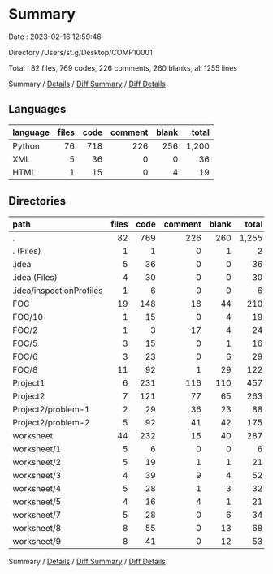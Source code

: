 # Summary

Date : 2023-02-16 12:59:46

Directory /Users/st.g/Desktop/COMP10001

Total : 82 files,  769 codes, 226 comments, 260 blanks, all 1255 lines

Summary / [Details](details.md) / [Diff Summary](diff.md) / [Diff Details](diff-details.md)

## Languages
| language | files | code | comment | blank | total |
| :--- | ---: | ---: | ---: | ---: | ---: |
| Python | 76 | 718 | 226 | 256 | 1,200 |
| XML | 5 | 36 | 0 | 0 | 36 |
| HTML | 1 | 15 | 0 | 4 | 19 |

## Directories
| path | files | code | comment | blank | total |
| :--- | ---: | ---: | ---: | ---: | ---: |
| . | 82 | 769 | 226 | 260 | 1,255 |
| . (Files) | 1 | 1 | 0 | 1 | 2 |
| .idea | 5 | 36 | 0 | 0 | 36 |
| .idea (Files) | 4 | 30 | 0 | 0 | 30 |
| .idea/inspectionProfiles | 1 | 6 | 0 | 0 | 6 |
| FOC | 19 | 148 | 18 | 44 | 210 |
| FOC/10 | 1 | 15 | 0 | 4 | 19 |
| FOC/2 | 1 | 3 | 17 | 4 | 24 |
| FOC/5 | 3 | 15 | 0 | 1 | 16 |
| FOC/6 | 3 | 23 | 0 | 6 | 29 |
| FOC/8 | 11 | 92 | 1 | 29 | 122 |
| Project1 | 6 | 231 | 116 | 110 | 457 |
| Project2 | 7 | 121 | 77 | 65 | 263 |
| Project2/problem-1 | 2 | 29 | 36 | 23 | 88 |
| Project2/problem-2 | 5 | 92 | 41 | 42 | 175 |
| worksheet | 44 | 232 | 15 | 40 | 287 |
| worksheet/1 | 5 | 6 | 0 | 0 | 6 |
| worksheet/2 | 5 | 19 | 1 | 1 | 21 |
| worksheet/3 | 4 | 39 | 9 | 4 | 52 |
| worksheet/4 | 5 | 28 | 1 | 3 | 32 |
| worksheet/5 | 4 | 16 | 4 | 1 | 21 |
| worksheet/7 | 5 | 28 | 0 | 6 | 34 |
| worksheet/8 | 8 | 55 | 0 | 13 | 68 |
| worksheet/9 | 8 | 41 | 0 | 12 | 53 |

Summary / [Details](details.md) / [Diff Summary](diff.md) / [Diff Details](diff-details.md)